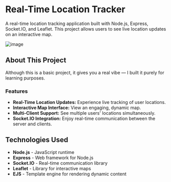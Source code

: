 # Real-Time Location Tracker

A real-time location tracking application built with Node.js, Express, Socket.IO, and Leaflet. This project allows users to see live location updates on an interactive map.

![image](https://github.com/user-attachments/assets/7bcba6b7-6e1d-4acd-9ed0-d84d9ae8e365)


## About This Project

Although this is a basic project, it gives you a real vibe — I built it purely for learning purposes.

### Features

- **Real-Time Location Updates:** Experience live tracking of user locations.
- **Interactive Map Interface:** View an engaging, dynamic map.
- **Multi-Client Support:** See multiple users' locations simultaneously.
- **Socket.IO Integration:** Enjoy real-time communication between the server and clients.

## Technologies Used

- **Node.js** - JavaScript runtime
- **Express** - Web framework for Node.js
- **Socket.IO** - Real-time communication library
- **Leaflet** - Library for interactive maps
- **EJS** - Template engine for rendering dynamic content

